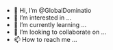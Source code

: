 - 👋 Hi, I’m @GlobalDominatio
- 👀 I’m interested in ...
- 🌱 I’m currently learning ...
- 💞️ I’m looking to collaborate on ...
- 📫 How to reach me ...

<!---
Test/testa is a ✨ special ✨ repository because its `README.md` (this file) appears on your GitHub profile.
You can click the Preview link to take a look at your changes.
--->
